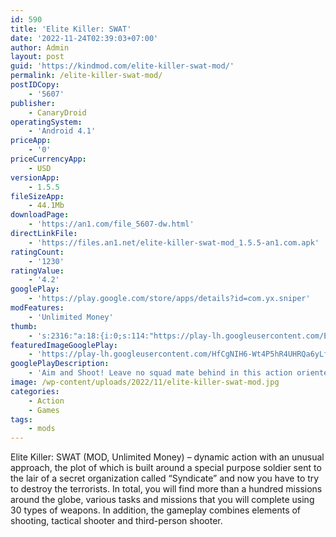 ```yaml
---
id: 590
title: 'Elite Killer: SWAT'
date: '2022-11-24T02:39:03+07:00'
author: Admin
layout: post
guid: 'https://kindmod.com/elite-killer-swat-mod/'
permalink: /elite-killer-swat-mod/
postIDCopy:
    - '5607'
publisher:
    - CanaryDroid
operatingSystem:
    - 'Android 4.1'
priceApp:
    - '0'
priceCurrencyApp:
    - USD
versionApp:
    - 1.5.5
fileSizeApp:
    - 44.1Mb
downloadPage:
    - 'https://an1.com/file_5607-dw.html'
directLinkFile:
    - 'https://files.an1.net/elite-killer-swat-mod_1.5.5-an1.com.apk'
ratingCount:
    - '1230'
ratingValue:
    - '4.2'
googlePlay:
    - 'https://play.google.com/store/apps/details?id=com.yx.sniper'
modFeatures:
    - 'Unlimited Money'
thumb:
    - 's:2316:"a:18:{i:0;s:114:"https://play-lh.googleusercontent.com/EdjPwzhghEvtu8Hy_wMZrRLO3zp6na1_Za-gpTRuZRjeTcXaV4VZl7wh0wvp758XSQ=w526-h296";i:1;s:114:"https://play-lh.googleusercontent.com/WwlEGOSDjvchpxPb0gNMUaGcYXktp-tskmlnv7C8U9ScLTHNkQ1KwfkDn43B65brBw=w526-h296";i:2;s:115:"https://play-lh.googleusercontent.com/of-PKETaLU0psuMXRux2R1d2PQcK59aAjsPGAzAIehuJ92IMv2h5sUx3ogLrTwXRcKY=w526-h296";i:3;s:115:"https://play-lh.googleusercontent.com/Wv2YiWMfeemqMz_LTMrq4arR3nFxOj-Auk5xXhP0b_QAqQYx_1IfcnPC8T6d9btNIhE=w526-h296";i:4;s:116:"https://play-lh.googleusercontent.com/guEgnFZQzdIv5LrrI0Lq1944QhLimTORJbarfmaniliv9APDYTCjd9uhQVmrnXFxQtI-=w526-h296";i:5;s:115:"https://play-lh.googleusercontent.com/byfX4lKngtroVB8xeONca5EJje0WiLCrlI245iDf6R54wl7sHpTkvS_w5Sjeg6FTjUw=w526-h296";i:6;s:115:"https://play-lh.googleusercontent.com/8dLOqExkZbiwwaRHWohix35xpo5_dfDPqci2bQCfZTOghffU-zsH0tPaSHJamx9MM5M=w526-h296";i:7;s:116:"https://play-lh.googleusercontent.com/I6KRg7JD7VfWXt6kypjJePkMHWieAliiERsryIvq4SviWvKeNFXi5kttq7s_fJ7Age5F=w526-h296";i:8;s:116:"https://play-lh.googleusercontent.com/9l4Qi2gSEVy35iODFl4jVW7q1xGS9mfD9-RwYCLsYsNiVzwD91-R_C_x-gqbxClKxkcg=w526-h296";i:9;s:114:"https://play-lh.googleusercontent.com/CJPWCuxKZOPORtKCVqud5QiHqt7w2iApKzXAcofIL5L2abjwG9qpKVzMy7jWxA0_-g=w526-h296";i:10;s:115:"https://play-lh.googleusercontent.com/GuMGkj2sXPhBCP5IPbVTnOTsbwda2ZuPMzJKY1auTv7UKMjcKaRMG8BaiKFKhnVM4AI=w526-h296";i:11;s:114:"https://play-lh.googleusercontent.com/Ade0j3ADUm8_oPUTf_cSr1ep5UEL45JqDfIW8rNfbeTsCUYRaugWdmOlEvPxWJK2Xw=w526-h296";i:12;s:114:"https://play-lh.googleusercontent.com/tK6aNWi2BU-j_p0TE1Wnuk8N07aVl6sZhVYreTpLXXkYieQe6GwApkgx3IjLRVziBA=w526-h296";i:13;s:114:"https://play-lh.googleusercontent.com/pI2WK1S5V5YESIkKufmYkefEm1BOJSaMyYdvnOMabulAmWZNBdr5871UxG1H-ytSuw=w526-h296";i:14;s:114:"https://play-lh.googleusercontent.com/m-lllmTyJxC0Jx5iqXh_sAhtmVt5usSsdtG3WxRw7T3Z-isXDez-isWBEMqG0eGK1Q=w526-h296";i:15;s:114:"https://play-lh.googleusercontent.com/Pju0243g8g_2OpDC4T2JJEw-x3B6wIWLCF4ZtCPF2sJsW0un-j118z9vC9ziO5vkHw=w526-h296";i:16;s:116:"https://play-lh.googleusercontent.com/epWPgGFcx395gzmKGJIOB236YEvJR2jKnJvZtQNaXl2xdacReCjdzVoxFm-yjV1giPJM=w526-h296";i:17;s:116:"https://play-lh.googleusercontent.com/_qCQ5y_mKd03WbMOp3nj6eicbkrLfw5Y1QbT-TSwsX0ooQiskqhFO1SnWT8R8W6wWlzx=w526-h296";}";'
featuredImageGooglePlay:
    - 'https://play-lh.googleusercontent.com/HfCgNIH6-Wt4P5hR4UHRQa6yLfFau9KURH2m-xCSlKbTBegltsHWbI1tT3CZCWK883c9'
googlePlayDescription:
    - 'Aim and Shoot! Leave no squad mate behind in this action oriented first person shooter game! Elite Killer is the #1 realistic 3D FPS game available on Google Play.. You are a well trained elite member of special weapons and tactics teams. Equipped with sub-machine guns, sniper rifles and stun grenades, you will navigate secret missions across the globe to eradicate the evil syndicate that stands in the way of a peaceful world. It is time to load out your firearms and get your 5 star FPS fix! Let the bullets fly now!. - Boasting spectacular graphics and blistering action sequences'
image: /wp-content/uploads/2022/11/elite-killer-swat-mod.jpg
categories:
    - Action
    - Games
tags:
    - mods
---
```


Elite Killer: SWAT (MOD, Unlimited Money) – dynamic action with an unusual approach, the plot of which is built around a special purpose soldier sent to the lair of a secret organization called “Syndicate” and now you have to try to destroy the terrorists. In total, you will find more than a hundred missions around the globe, various tasks and missions that you will complete using 30 types of weapons. In addition, the gameplay combines elements of shooting, tactical shooter and third-person shooter.